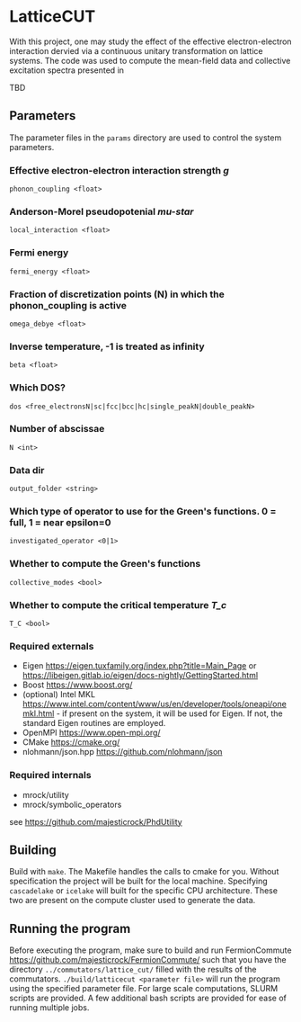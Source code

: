 # LatticeCUT

With this project, one may study the effect of the effective electron-electron interaction dervied via a continuous unitary transformation on lattice systems.
The code was used to compute the mean-field data and collective excitation spectra presented in 

TBD



## Parameters

The parameter files in the `params` directory are used to control the system parameters.

### Effective electron-electron interaction strength *g*
`phonon_coupling <float>`
### Anderson-Morel pseudopotenial *mu-star*
`local_interaction <float>`
### Fermi energy
`fermi_energy <float>`
### Fraction of discretization points (N) in which the phonon_coupling is active
`omega_debye <float>`
### Inverse temperature, -1 is treated as infinity
`beta <float>`
### Which DOS?
`dos <free_electronsN|sc|fcc|bcc|hc|single_peakN|double_peakN>`
### Number of abscissae
`N <int>`
### Data dir
`output_folder <string>`
### Which type of operator to use for the Green's functions. 0 = full, 1 = near epsilon=0
`investigated_operator <0|1>`
### Whether to compute the Green's functions
`collective_modes <bool>`
### Whether to compute the critical temperature *T_c*
`T_C <bool>`

### Required externals
- Eigen https://eigen.tuxfamily.org/index.php?title=Main_Page or https://libeigen.gitlab.io/eigen/docs-nightly/GettingStarted.html
- Boost https://www.boost.org/
- (optional) Intel MKL https://www.intel.com/content/www/us/en/developer/tools/oneapi/onemkl.html - if present on the system, it will be used for Eigen. If not, the standard Eigen routines are employed.
- OpenMPI https://www.open-mpi.org/
- CMake https://cmake.org/
- nlohmann/json.hpp https://github.com/nlohmann/json

### Required internals

- mrock/utility
- mrock/symbolic_operators

see https://github.com/majesticrock/PhdUtility


## Building

Build with `make`.
The Makefile handles the calls to cmake for you.
Without specification the project will be built for the local machine.
Specifying `cascadelake` or `icelake` will built for the specific CPU architecture.
These two are present on the compute cluster used to generate the data.


## Running the program

Before executing the program, make sure to build and run FermionCommute
https://github.com/majesticrock/FermionCommute/
such that you have the directory `../commutators/lattice_cut/` filled with the results of the commutators.
`./build/latticecut <parameter file>` will run the program using the specified parameter file.
For large scale computations, SLURM scripts are provided.
A few additional bash scripts are provided for ease of running multiple jobs.
